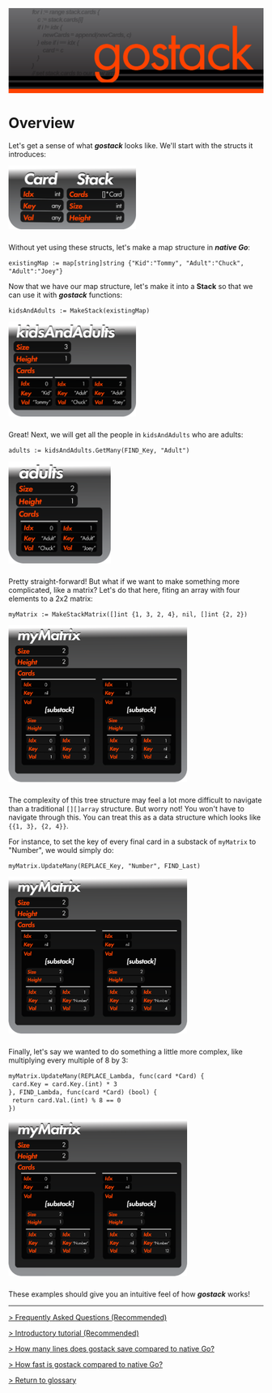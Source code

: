 ![Banner](../images/gostack_Smaller.png)

 <h1>Overview</h1>

 Let's get a sense of what ***gostack*** looks like.  We'll start with the structs it introduces:
 
 <img src="../images/gostack_StackAndCard.png" width="50%" style="margin-bottom: 10px;"/>

 Without yet using these structs, let's make a map structure in ***native Go***:

 ```
 existingMap := map[string]string {"Kid":"Tommy", "Adult":"Chuck", "Adult":"Joey"}
 ``` 
 Now that we have our map structure, let's make it into a **Stack** so that we can use it with ***gostack*** functions:

 ```
 kidsAndAdults := MakeStack(existingMap)
 ```

 <img src="../images/gostack_StackSample1.png" width="50%" style="margin-bottom: 10px;"/>

 Great!  Next, we will get all the people in `kidsAndAdults` who are adults:

 ```
 adults := kidsAndAdults.GetMany(FIND_Key, "Adult")
 ```

 <img src="../images/gostack_StackSample2.png" width="40%" style="margin-bottom: 10px;"/>

 Pretty straight-forward!  But what if we want to make something more complicated, like a matrix?  Let's do that here, fiting an array with four elements to a 2x2 matrix:

 ```
 myMatrix := MakeStackMatrix([]int {1, 3, 2, 4}, nil, []int {2, 2})
 ```
 
 <img src="../images/gostack_StackSample3.png" width="70%" style="margin-bottom: 10px;"/>

 The complexity of this tree structure may feel a lot more difficult to navigate than a traditional `[][]array` structure.  But worry not!  You won't have to navigate through this.  You can treat this as a data structure which looks like `{{1, 3}, {2, 4}}`.

 For instance, to set the key of every final card in a substack of `myMatrix` to "Number", we would simply do:

 ```
 myMatrix.UpdateMany(REPLACE_Key, "Number", FIND_Last)
 ```

 <img src="../images/gostack_StackSample4.png" width="70%" style="margin-bottom: 10px;"/>

 Finally, let's say we wanted to do something a little more complex, like multiplying every multiple of 8 by 3:

 ```
 myMatrix.UpdateMany(REPLACE_Lambda, func(card *Card) {
  card.Key = card.Key.(int) * 3
 }, FIND_Lambda, func(card *Card) (bool) {
  return card.Val.(int) % 8 == 0
 })
 ```

 <img src="../images/gostack_StackSample5.png" width="70%" style="margin-bottom: 10px;"/>

These examples should give you an intuitive feel of how ***gostack*** works!

---

 [> Frequently Asked Questions (Recommended)](faq.md)
 
 [> Introductory tutorial (Recommended)](tutorials/introduction.md)

 [> How many lines does gostack save compared to native Go?](race.md)

 [> How fast is gostack compared to native Go?](benchmark.md)

 [> Return to glossary](../README.md)